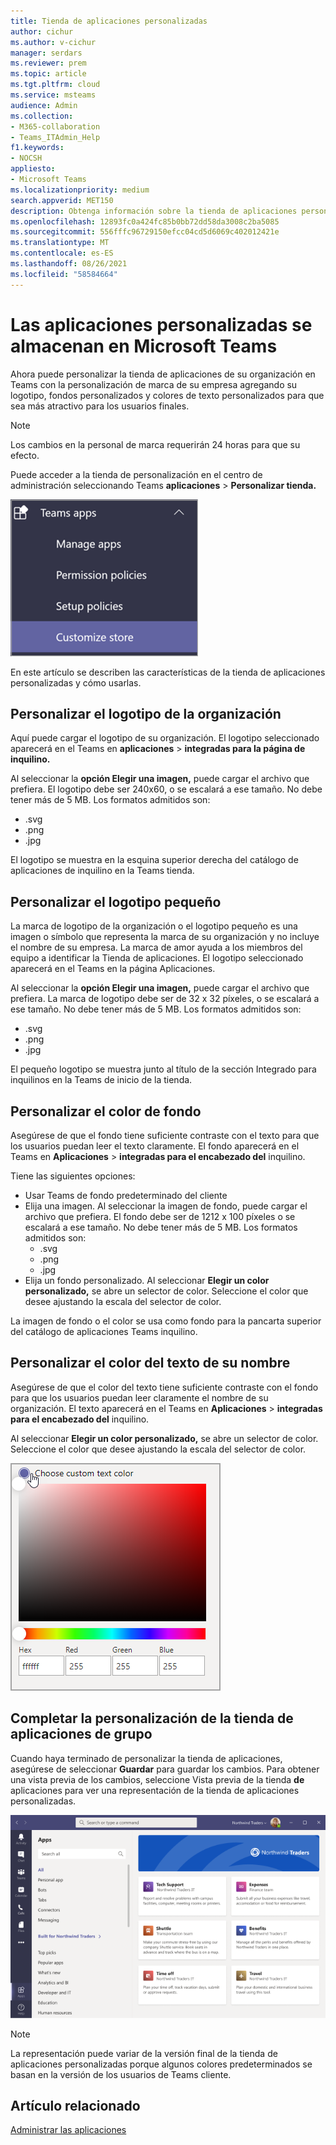 ```yaml
---
title: Tienda de aplicaciones personalizadas
author: cichur
ms.author: v-cichur
manager: serdars
ms.reviewer: prem
ms.topic: article
ms.tgt.pltfrm: cloud
ms.service: msteams
audience: Admin
ms.collection:
- M365-collaboration
- Teams_ITAdmin_Help
f1.keywords:
- NOCSH
appliesto:
- Microsoft Teams
ms.localizationpriority: medium
search.appverid: MET150
description: Obtenga información sobre la tienda de aplicaciones personalizadas en Microsoft Teams.
ms.openlocfilehash: 12893fc0a424fc85b0bb72dd58da3008c2ba5085
ms.sourcegitcommit: 556fffc96729150efcc04cd5d6069c402012421e
ms.translationtype: MT
ms.contentlocale: es-ES
ms.lasthandoff: 08/26/2021
ms.locfileid: "58584664"
---
```

# <a name="custom-apps-store-in-microsoft-teams"></a>Las aplicaciones personalizadas se almacenan en Microsoft Teams

Ahora puede personalizar la tienda de aplicaciones de su organización en Teams con la personalización de marca de su empresa agregando su logotipo, fondos personalizados y colores de texto personalizados para que sea más atractivo para los usuarios finales.

> [!Note]
> Los cambios en la personal de marca requerirán 24 horas para que su efecto.

Puede acceder a la tienda de personalización en el centro de administración seleccionando Teams **aplicaciones**  >  **Personalizar tienda.**

  ![La consola de administración personaliza la característica de tienda resaltada](media/customize-app-store.png)

En este artículo se describen las características de la tienda de aplicaciones personalizadas y cómo usarlas.

## <a name="customize-your-organization-logo"></a>Personalizar el logotipo de la organización

<!-- Bookmark used by Context Sensitive Help (CSH). Do not delete. -->
<a name="orglogo"> </a>
<!-- Do not remove the bookmark link above. -->

Aquí puede cargar el logotipo de su organización. El logotipo seleccionado aparecerá en el Teams en **aplicaciones**  >  **integradas para la página de inquilino.**

Al seleccionar la **opción Elegir una imagen,** puede cargar el archivo que prefiera. El logotipo debe ser 240x60, o se escalará a ese tamaño. No debe tener más de 5 MB. Los formatos admitidos son:

- .svg
- .png
- .jpg

El logotipo se muestra en la esquina superior derecha del catálogo de aplicaciones de inquilino en la Teams tienda.

## <a name="customize-your-small-logo"></a>Personalizar el logotipo pequeño

<!-- Bookmark used by Context Sensitive Help (CSH). Do not delete. -->
<a name="orglogomark"> </a>
<!-- Do not remove the bookmark link above. -->

La marca de logotipo de la organización o el logotipo pequeño es una imagen o símbolo que representa la marca de su organización y no incluye el nombre de su empresa. La marca de amor ayuda a los miembros del equipo a identificar la Tienda de aplicaciones. El logotipo seleccionado aparecerá en el Teams en la página Aplicaciones.

Al seleccionar la **opción Elegir una imagen,** puede cargar el archivo que prefiera. La marca de logotipo debe ser de 32 x 32 píxeles, o se escalará a ese tamaño. No debe tener más de 5 MB. Los formatos admitidos son:

- .svg
- .png
- .jpg

El pequeño logotipo se  muestra junto al título de la sección Integrado para inquilinos en la Teams de inicio de la tienda.

## <a name="customize-the-background-color"></a>Personalizar el color de fondo

<!-- Bookmark used by Context Sensitive Help (CSH). Do not delete. -->
<a name="custombackground"> </a>
<!-- Do not remove the bookmark link above. -->

Asegúrese de que el fondo tiene suficiente contraste con el texto para que los usuarios puedan leer el texto claramente. El fondo aparecerá en el Teams en **Aplicaciones**  >  **integradas para el encabezado del** inquilino.

Tiene las siguientes opciones:

- Usar Teams de fondo predeterminado del cliente
- Elija una imagen. Al seleccionar la imagen de fondo, puede cargar el archivo que prefiera. El fondo debe ser de 1212 x 100 píxeles o se escalará a ese tamaño. No debe tener más de 5 MB. Los formatos admitidos son:
  - .svg
  - .png
  - .jpg
- Elija un fondo personalizado. Al seleccionar **Elegir un color personalizado,** se abre un selector de color. Seleccione el color que desee ajustando la escala del selector de color.

La imagen de fondo o el color se usa como fondo para la pancarta superior del catálogo de aplicaciones Teams inquilino.

## <a name="customize-the-text-color-of-your-name"></a>Personalizar el color del texto de su nombre

<!-- Bookmark used by Context Sensitive Help (CSH). Do not delete. -->
<a name="textcolor"> </a>
<!-- Do not remove the bookmark link above. -->

Asegúrese de que el color del texto tiene suficiente contraste con el fondo para que los usuarios puedan leer claramente el nombre de su organización. El texto aparecerá en el Teams en **Aplicaciones**  >  **integradas para el encabezado del** inquilino.

Al seleccionar **Elegir un color personalizado,** se abre un selector de color. Seleccione el color que desee ajustando la escala del selector de color.

 ![el selector de color](media/choose-a-custom-color.png)

## <a name="complete-the-customization-of-your-team-apps-store"></a>Completar la personalización de la tienda de aplicaciones de grupo

Cuando haya terminado de personalizar la tienda de aplicaciones, asegúrese de seleccionar **Guardar** para guardar los cambios.
Para obtener una vista previa de los cambios, seleccione Vista previa de la tienda **de** aplicaciones para ver una representación de la tienda de aplicaciones personalizadas.

![vista previa de la tienda de aplicaciones personalizadas](media/PowerAppsInStore650w.png)

> [!Note]
> La representación puede variar de la versión final de la tienda de aplicaciones personalizadas porque algunos colores predeterminados se basan en la versión de los usuarios de Teams cliente.

## <a name="related-article"></a>Artículo relacionado

[Administrar las aplicaciones](manage-apps.md)
